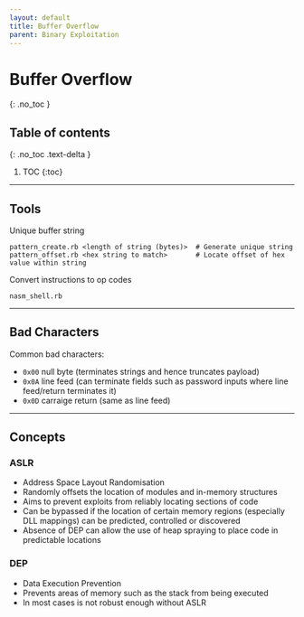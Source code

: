 ```yaml
---
layout: default
title: Buffer Overflow
parent: Binary Exploitation
---
```


# Buffer Overflow
{: .no_toc }

## Table of contents
{: .no_toc .text-delta }

1. TOC
{:toc}

---

## Tools
Unique buffer string
```shell
pattern_create.rb <length of string (bytes)>  # Generate unique string
pattern_offset.rb <hex string to match>       # Locate offset of hex value within string
```

Convert instructions to op codes
```shell
nasm_shell.rb
```

---

## Bad Characters
Common bad characters:
- `0x00` null byte (terminates strings and hence truncates payload)
- `0x0A` line feed (can terminate fields such as password inputs where line feed/return terminates it)
- `0x0D` carraige return (same as line feed)

---

## Concepts
### ASLR
- Address Space Layout Randomisation
- Randomly offsets the location of modules and in-memory structures
- Aims to prevent exploits from reliably locating sections of code
- Can be bypassed if the location of certain memory regions (especially DLL mappings) can be predicted, controlled or discovered
- Absence of DEP can allow the use of heap spraying to place code in predictable locations

### DEP
- Data Execution Prevention
- Prevents areas of memory such as the stack from being executed
- In most cases is not robust enough without ASLR
